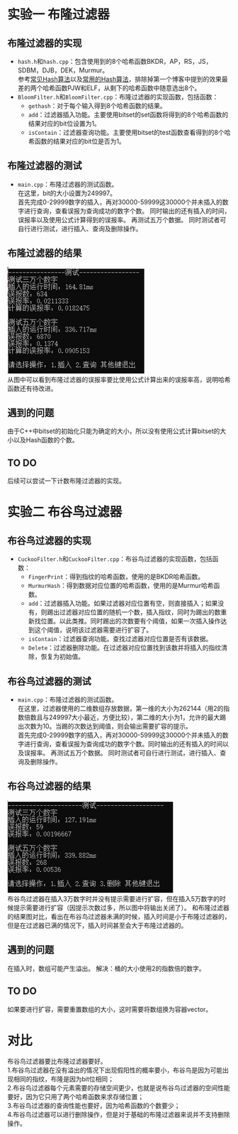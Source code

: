 # 实验一 布隆过滤器
## 布隆过滤器的实现
* `hash.h`和`hash.cpp`：包含使用到的8个哈希函数BKDR，AP，RS，JS，SDBM，DJB，DEK，Murmur。  
参考[常见Hash算法](https://cloud.tencent.com/developer/article/1432686)以及[常用的Hash算法](https://www.cnblogs.com/rainy-shurun/p/5426570.html)，排除掉第一个博客中提到的效果最差的两个哈希函数PJW和ELF，从剩下的哈希函数中随意选出8个。
* `BloomFilter.h`和`BloomFilter.cpp`：布隆过滤器的实现函数，包括函数：
    * `gethash`：对于每个输入得到8个哈希函数的结果。
    * `add`：过滤器插入功能。主要使用bitset的set函数将得到的8个哈希函数的结果对应的bit位设置为1。
    * `isContain`：过滤器查询功能。主要使用bitset的test函数查看得到的8个哈希函数的结果对应的bit位是否为1。
## 布隆过滤器的测试
* `main.cpp`：布隆过滤器的测试函数。  
在这里，bit的大小设置为249997。  
首先完成0-29999数字的插入，再对30000-59999这30000个并未插入的数字进行查询，查看误报为查询成功的数字个数。 同时输出的还有插入的时间，误报率以及使用公式计算得到的误报率。
再测试五万个数据。
同时测试者可自行进行测试，进行插入、查询及删除操作。
## 布隆过滤器的结果  
![测试结果](BloomTest.png)  
从图中可以看到布隆过滤器的误报率要比使用公式计算出来的误报率高，说明哈希函数还有待改进。
## 遇到的问题
由于C++中bitset的初始化只能为确定的大小，所以没有使用公式计算bitset的大小以及Hash函数的个数。
## TO DO
后续可以尝试一下计数布隆过滤器的实现。


# 实验二 布谷鸟过滤器
## 布谷鸟过滤器的实现
* `CuckooFilter.h`和`CuckooFilter.cpp`：布谷鸟过滤器的实现函数，包括函数：
    * `FingerPrint`：得到指纹的哈希函数，使用的是BKDR哈希函数。
    * `MurmurHash`：得到数据对应位置的哈希函数，使用的是Murmur哈希函数。
    * `add`：过滤器插入功能。如果过滤器对应位置有空，则直接插入；如果没有，则踢出过滤器对应位置的随机一个数，插入指纹，同时为踢出的数重新找位置。以此类推。同时踢出的次数要有个阈值，如果一次插入操作达到这个阈值，说明该过滤器需要进行扩容了。
    * `isContain`：过滤器查询功能。查找过滤器对应位置是否有该数据。
    * `Delete`：过滤器删除功能。在过滤器对应位置找到该数并将插入的指纹清除，恢复为初始值。
## 布谷鸟过滤器的测试
* `main.cpp`：布隆过滤器的测试函数。  
在这里，过滤器使用的二维数组存放数据，第一维的大小为262144（用2的指数倍数且与249997大小最近，方便比较），第二维的大小为1，允许的最大踢出次数为10。当踢的次数达到阈值，则会输出需要扩容的提示。  
首先完成0-29999数字的插入，再对30000-59999这30000个并未插入的数字进行查询，查看误报为查询成功的数字个数。同时输出的还有插入的时间以及误报率。
再测试五万个数据。
同时测试者可自行进行测试，进行插入、查询及删除操作。
## 布谷鸟过滤器的结果  
![测试结果](CuckooTest.png)  
布谷鸟过滤器在插入3万数字时并没有提示需要进行扩容，但在插入5万数字的时候提示需要进行扩容（因提示次数过多，所以图中将输出关闭了）。
和布隆过滤器的结果图对比，看出在布谷鸟过滤器未满的时候，插入时间是小于布隆过滤器的，但是在过滤器已满的情况下，插入时间甚至会大于布隆过滤器的。
## 遇到的问题
在插入时，数组可能产生溢出。
解决：桶的大小使用2的指数倍的数字。
## TO DO
如果要进行扩容，需要重置数组的大小，这时需要将数组换为容器vector。


# 对比
布谷鸟过滤器要比布隆过滤器要好。  
1.布谷鸟过滤器在没有溢出的情况下出现假阳性的概率要小，布谷鸟是因为可能出现相同的指纹，布隆是因为bit位相同；  
2.布谷鸟过滤器每个元素需要的存储空间更少，也就是说布谷鸟过滤器的空间性能要好，因为它只用了两个哈希函数来求存储位置；  
3.布谷鸟过滤器的查询性能也要好，因为哈希函数的个数要少；  
4.布谷鸟过滤器可以进行删除操作，但是对于基础的布隆过滤器来说并不支持删除操作。
